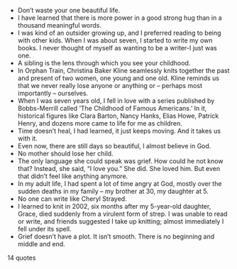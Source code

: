  - Don’t waste your one beautiful life.
 - I have learned that there is more power in a good strong hug than in a thousand meaningful words.
 - I was kind of an outsider growing up, and I preferred reading to being with other kids. When I was about seven, I started to write my own books. I never thought of myself as wanting to be a writer-I just was one.
 - A sibling is the lens through which you see your childhood.
 - In Orphan Train, Christina Baker Kline seamlessly knits together the past and present of two women, one young and one old. Kline reminds us that we never really lose anyone or anything or – perhaps most importantly – ourselves.
 - When I was seven years old, I fell in love with a series published by Bobbs-Merrill called ‘The Childhood of Famous Americans.’ In it, historical figures like Clara Barton, Nancy Hanks, Elias Howe, Patrick Henry, and dozens more came to life for me as children.
 - Time doesn’t heal, I had learned, it just keeps moving. And it takes us with it.
 - Even now, there are still days so beautiful, I almost believe in God.
 - No mother should lose her child.
 - The only language she could speak was grief. How could he not know that? Instead, she said, “I love you.” She did. She loved him. But even that didn’t feel like anything anymore.
 - In my adult life, I had spent a lot of time angry at God, mostly over the sudden deaths in my family – my brother at 30, my daughter at 5.
 - No one can write like Cheryl Strayed.
 - I learned to knit in 2002, six months after my 5-year-old daughter, Grace, died suddenly from a virulent form of strep. I was unable to read or write, and friends suggested I take up knitting; almost immediately I fell under its spell.
 - Grief doesn’t have a plot. It isn’t smooth. There is no beginning and middle and end.

14 quotes